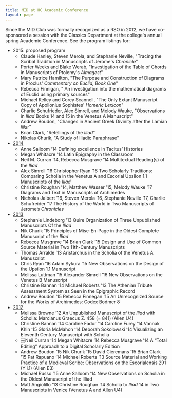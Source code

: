 ```yaml
---
title: MID at HC Academic Conference
layout: page
---
```



Since the MID Club was formally recognized as a RSO in 2012, we have co-sponsored a session with the Classics Department at the college's annual spring Academic Conference.  See the program listings for:

- 2015:  proposed program
    - Claude Hanley, Steven Merola, and Stephanie Neville, "Tracing the Scribal Tradition in Manuscripts of Jerome's *Chronicle*"
    - Porter Weeks and Blake Werab, "Investigation of the Table of Chords in Manuscripts of Ptolemy's *Almagest*"
    - Mary Patrice Hamilton, "The Purpose and Construction of Diagrams in Proclus' *Commentary on Euclid, Book One*"
    -  Rebecca Finnigan, " An investigation into the mathematical diagrams of Euclid using primary sources"
    - Michael Kelley and Corey Scannell, "The Only Extant Manuscript Copy of Apollonius Sophistes' *Homeric Lexicon*"
    - Charlie Schufrieder, Alex Simrell,  and Melody Wauke, "Observations in *Iliad* Books 14 and 15 in the Venetus A Manuscript"
    - Andrew Boudon, "Changes in Ancient Greek Divinity after the Lamian War"
    - Brian Clark, "Retellings of the *Iliad*"
    - Nikolas Churik, "A Study of Iliadic Paraphrase"
- [2014](http://www.holycross.edu/academics/research/ACProgram2014.pdf)
    - Anne Salloom ’14 Defining excellence in Tacitus’ Histories
    - Megan Whitacre ’14 Latin Epigraphy in the Classroom
    - Neil M. Curran ’14, Rebecca Musgrave ’14 Multitextual Reading(s) of the *Iliad*
    - Alex Simrell ’16 Christopher Ryan ’16 Two Scholarly Traditions: Comparing Scholia in the Venetus A and Escorial Upsilon 1.1 Manuscripts of the *Iliad*
    - Christine Roughan ’14, Matthew Wasser ’15, Melody Wauke ’17  Diagrams and Text in Manuscripts of Archimedes
    - Nicholas Jalbert ’16, Steven Merola ’16, Stephanie Neville ’17,  Charlie Schufreider ’17   The History of the World in Two Manuscripts of Jerome’s *Chronicles*
- [2013](http://www.holycross.edu/academics/research/ACProgram2013.pdf)
    - Stephanie Lindeborg ’13 Quire Organization of Three Unpublished  Manuscripts Of the *Iliad*
    -  Nik Churik ’15 Principles of Mise-En-Page in the Oldest Complete  Manuscript of the *Iliad*
    -  Rebecca Musgrave ’14 Brian Clark ’15  Design and Use of Common Source Material in Two 11th-Century Manuscripts
    -  Thomas Arralde ’13 Aristarchus in the Scholia of the Venetus A Manuscript
    -  Chris Ryan ’16 Adam Sykura ’15 New Observations on the Design of the Upsilon 1.1 Manuscript
    -  Melissa Luttman ’15 Alexander Simrell ’16 New Observations on the Venetus B Manuscript
    -  Christine Bannan ’14 Michael Roberts ’13  The Athenian Tribute Assessment System as Seen in the Epigraphic Record
    -  Andrew Boudon ’15 Rebecca Finnegan ’15  An Unrecognized Source for the Works of Archimedes: Codex Bodmer 8
- [2012](http://news.holycross.edu/wp-content/uploads/2012/04/ACProgram2012.pdf)
    - Melissa Browne ’12 An Unpublished Manuscript of the *Iliad* with Scholia: Marcianus Graecus Z. 458 (= 841) (Allen U4)
    - Christine Bannan ’14 Caroline Fador ’14 Caroline Furey ’14 Vannak Khin ’15 Gloria McMahon ’14 Deborah Sokolowski ’14 Visualizing an Eleventh Century Manuscript with Scholia
    - ￼Neil Curran ’14 Megan Whitacre ’14 Rebecca Musgrave ’14   A “Total Editing” Approach to a Digital Scholarly Edition
    - Andrew Boudon ’15 Nik Churik ’15 David Cieremans ’15 Brian Clark ’15 Pat Rapuano ’14 Michael Roberts ’13    Source Material and Working Practice of a Medieval Scribe: Observations on the Escorialensis 291 (Y i.1) (Allen E3)
    - Michael Russo ’15 Anne Salloom ’14 New Observations on Scholia in the Oldest Manuscript of the Illiad
    - Matt Angiolillo ’13 Christine Roughan ’14 Scholia to *Iliad* 14 in Two Manuscripts in Venice (Venetus A and Allen U4)
